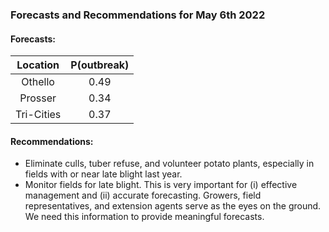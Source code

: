 ###  Forecasts and Recommendations for May 6th 2022
#### Forecasts:

| Location | P(outbreak) |
| :---: | :---: |
| Othello | 0.49 |
| Prosser | 0.34 |
| Tri-Cities | 0.37 |

#### Recommendations:

* Eliminate culls, tuber refuse, and volunteer potato plants, especially in fields with or near late blight last year.
* Monitor fields for late blight. This is very important for (i) effective management and (ii) accurate forecasting. Growers, field representatives, and extension agents serve as the eyes on the ground. We need this information to provide meaningful forecasts.
